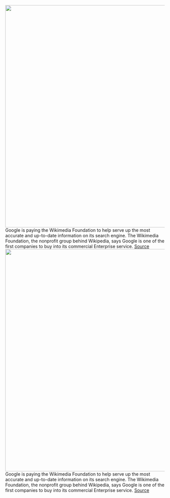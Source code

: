 <img src='https://cdn.vox-cdn.com/thumbor/C6B6fl2Z15MQxYGqajuo0QszQb0=/0x0:2040x1360/1200x800/filters:focal(857x517:1183x843)/cdn.vox-cdn.com/uploads/chorus_image/image/71003618/acastro_220315_STK013_0001.0.jpg' width='700px' /><br/>
Google is paying the Wikimedia Foundation to help serve up the most accurate and up-to-date information on its search engine. The Wikimedia Foundation, the nonprofit group behind Wikipedia, says Google is one of the first companies to buy into its commercial Enterprise service.
<a href='https://www.theverge.com/2022/6/22/23178245/google-paying-wikimedia-foundation-information'> Source <a/><img src='https://cdn.vox-cdn.com/thumbor/C6B6fl2Z15MQxYGqajuo0QszQb0=/0x0:2040x1360/1200x800/filters:focal(857x517:1183x843)/cdn.vox-cdn.com/uploads/chorus_image/image/71003618/acastro_220315_STK013_0001.0.jpg' width='700px' /><br/>
Google is paying the Wikimedia Foundation to help serve up the most accurate and up-to-date information on its search engine. The Wikimedia Foundation, the nonprofit group behind Wikipedia, says Google is one of the first companies to buy into its commercial Enterprise service.
<a href='https://www.theverge.com/2022/6/22/23178245/google-paying-wikimedia-foundation-information'> Source <a/>